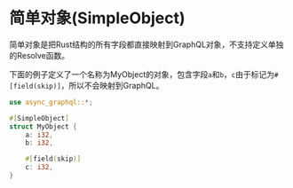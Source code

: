 # 简单对象(SimpleObject)

简单对象是把Rust结构的所有字段都直接映射到GraphQL对象，不支持定义单独的Resolve函数。

下面的例子定义了一个名称为MyObject的对象，包含字段`a`和`b`，`c`由于标记为`#[field(skip)]`，所以不会映射到GraphQL。

```rust
use async_graphql::*;

#[SimpleObject]
struct MyObject {
    a: i32,
    b: i32,

    #[field(skip)]
    c: i32,
}
```
